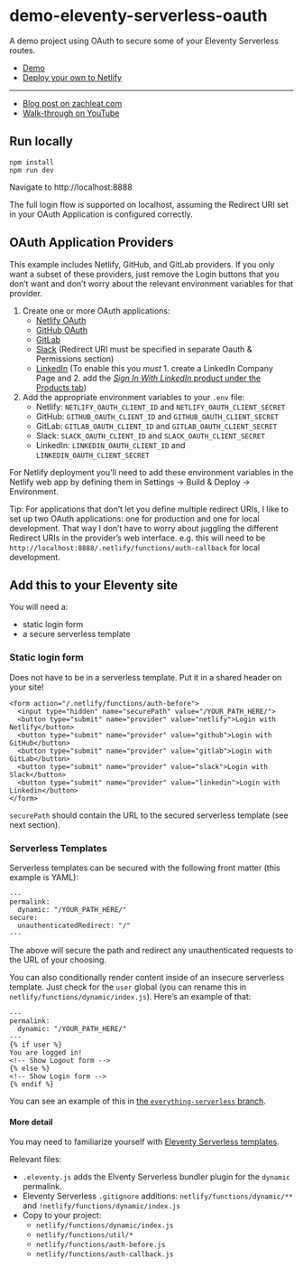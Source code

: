 # demo-eleventy-serverless-oauth

A demo project using OAuth to secure some of your Eleventy Serverless routes.

* [Demo](https://demo-eleventy-serverless-oauth.netlify.app)
* [Deploy your own to Netlify](https://app.netlify.com/start/deploy?repository=https://github.com/11ty/demo-eleventy-serverless-oauth)

---

* [Blog post on zachleat.com](https://www.zachleat.com/web/eleventy-login/)
* [Walk-through on YouTube](https://www.youtube.com/watch?v=At19o2Ox57Y)

## Run locally

```
npm install
npm run dev
```

Navigate to http://localhost:8888

The full login flow is supported on localhost, assuming the Redirect URI set in your OAuth Application is configured correctly.

## OAuth Application Providers

This example includes Netlify, GitHub, and GitLab providers. If you only want a subset of these providers, just remove the Login buttons that you don’t want and don’t worry about the relevant environment variables for that provider.

1. Create one or more OAuth applications:
    * [Netlify OAuth](https://app.netlify.com/user/applications/new)
    * [GitHub OAuth](https://github.com/settings/applications/new)
    * [GitLab](https://gitlab.com/-/profile/applications)
    * [Slack](https://api.slack.com/apps) (Redirect URI must be specified in separate Oauth & Permissions section)
    * [LinkedIn](https://www.linkedin.com/developers/apps) (To enable this you _must_ 1. create a LinkedIn Company Page and 2. add the [_Sign In With LinkedIn_ product under the Products tab](https://stackoverflow.com/questions/53479131/unauthorized-scope-error-in-linkedin-oauth2-authentication))
2. Add the appropriate environment variables to your `.env` file:
    * Netlify: `NETLIFY_OAUTH_CLIENT_ID` and `NETLIFY_OAUTH_CLIENT_SECRET`
    * GitHub: `GITHUB_OAUTH_CLIENT_ID` and `GITHUB_OAUTH_CLIENT_SECRET`
    * GitLab: `GITLAB_OAUTH_CLIENT_ID` and `GITLAB_OAUTH_CLIENT_SECRET`
    * Slack: `SLACK_OAUTH_CLIENT_ID` and `SLACK_OAUTH_CLIENT_SECRET`
    * LinkedIn: `LINKEDIN_OAUTH_CLIENT_ID` and `LINKEDIN_OAUTH_CLIENT_SECRET`

For Netlify deployment you'll need to add these environment variables in the Netlify web app by defining them in Settings -> Build & Deploy -> Environment.

Tip: For applications that don’t let you define multiple redirect URIs, I like to set up two OAuth applications: one for production and one for local development. That way I don’t have to worry about juggling the different Redirect URIs in the provider’s web interface. e.g. this will need to be `http://localhost:8888/.netlify/functions/auth-callback` for local development.

## Add this to your Eleventy site

You will need a:
* static login form
* a secure serverless template

### Static login form

Does not have to be in a serverless template. Put it in a shared header on your site!

```
<form action="/.netlify/functions/auth-before">
  <input type="hidden" name="securePath" value="/YOUR_PATH_HERE/">
  <button type="submit" name="provider" value="netlify">Login with Netlify</button>
  <button type="submit" name="provider" value="github">Login with GitHub</button>
  <button type="submit" name="provider" value="gitlab">Login with GitLab</button>
  <button type="submit" name="provider" value="slack">Login with Slack</button>
  <button type="submit" name="provider" value="linkedin">Login with Linkedin</button>
</form>
```

`securePath` should contain the URL to the secured serverless template (see next section).

### Serverless Templates

Serverless templates can be secured with the following front matter (this example is YAML):

```
---
permalink:
  dynamic: "/YOUR_PATH_HERE/"
secure:
  unauthenticatedRedirect: "/"
---
```

The above will secure the path and redirect any unauthenticated requests to the URL of your choosing.

You can also conditionally render content inside of an insecure serverless template. Just check for the `user` global (you can rename this in `netlify/functions/dynamic/index.js`). Here’s an example of that:

```
---
permalink:
  dynamic: "/YOUR_PATH_HERE/"
---
{% if user %}
You are logged in!
<!-- Show Logout form -->
{% else %}
<!-- Show Login form -->
{% endif %} 
```

You can see an example of this in [the `everything-serverless` branch](https://github.com/11ty/demo-eleventy-serverless-oauth/compare/everything-serverless).

#### More detail

You may need to familiarize yourself with [Eleventy Serverless templates](https://www.11ty.dev/docs/plugins/serverless/#usage).

Relevant files:
* `.eleventy.js` adds the Elventy Serverless bundler plugin for the `dynamic` permalink.
* Eleventy Serverless `.gitignore` additions: `netlify/functions/dynamic/**` and 
`!netlify/functions/dynamic/index.js`
* Copy to your project:
  * `netlify/functions/dynamic/index.js`
  * `netlify/functions/util/*`
  * `netlify/functions/auth-before.js`
  * `netlify/functions/auth-callback.js`
